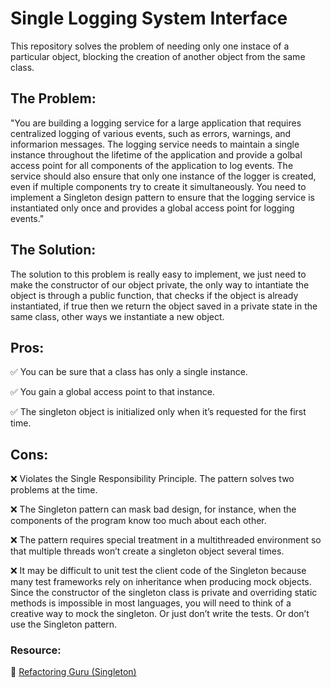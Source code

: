 # Single Logging System Interface 

This repository solves the problem of needing only one instace of a particular object, blocking the creation of another object from the same class.

## The Problem:

"You are building a logging service for a large application that requires centralized logging of various events, such as errors, warnings, and informarion messages. The logging service needs to maintain a single instance throughout the lifetime of the application and provide a golbal access point for all components of the application to log events. The service should also ensure that only one instance of the logger is created, even if multiple components try to create it simultaneously. You need to implement a Singleton design pattern to ensure that the logging service is instantiated only once and provides a global access point for logging events."

## The Solution:

The solution to this problem is really easy to implement, we just need to make the constructor of our object private, the only way to intantiate the object is through a public function, that checks if the object is already instantiated, if true then we return the object saved in a private state in the same class, other ways we instantiate a new object.

## Pros:
 
 ✅ You can be sure that a class has only a single instance.

 ✅ You gain a global access point to that instance.

 ✅ The singleton object is initialized only when it’s requested for the first time.

## Cons:

 ❌ Violates the Single Responsibility Principle. The pattern solves two problems at the time.

 ❌ The Singleton pattern can mask bad design, for instance, when the components of the program know too much about each other.

 ❌ The pattern requires special treatment in a multithreaded environment so that multiple threads won’t create a singleton object several times.

 ❌ It may be difficult to unit test the client code of the Singleton because many test frameworks rely on inheritance when producing mock objects. Since the constructor of the singleton class is private and overriding static methods is impossible in most languages, you will need to think of a creative way to mock the singleton. Or just don’t write the tests. Or don’t use the Singleton pattern.


### **Resource:**

 🔗 [Refactoring Guru (Singleton)](https://refactoring.guru/design-patterns/singleton)
